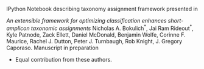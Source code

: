 IPython Notebook describing taxonomy assignment framework presented in 

*An extensible framework for optimizing classification enhances short-amplicon taxonomic assignments*
Nicholas A. Bokulich$^*$, Jai Ram Rideout$^*$, Kyle Patnode, Zack Ellett, Daniel McDonald, Benjamin Wolfe, Corinne F. Maurice, Rachel J. Dutton, Peter J. Turnbaugh, Rob Knight, J. Gregory Caporaso.
Manuscript in preparation
+ Equal contribution from these authors.